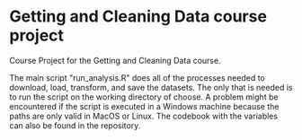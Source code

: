 # Getting and Cleaning Data course project
Course Project for the Getting and Cleaning Data course.

The main script "run_analysis.R" does all of the processes needed to download, load, transform, and save the datasets.
The only that is needed is to run the script on the working directory of choose.
A problem might be encountered if the script is executed in a Windows machine because the paths are only valid in MacOS or Linux.
The codebook with the variables can also be found in the repository.
